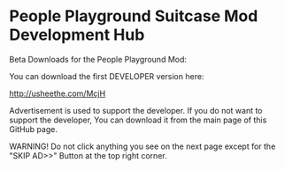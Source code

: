 # People Playground Suitcase Mod Development Hub
Beta Downloads for the People Playground Mod:

You can download the first DEVELOPER version here:

http://usheethe.com/McjH

Advertisement is used to support the developer. If you do not want to support the developer,
You can download it from the main page of this GitHub page.


WARNING! Do not click anything you see on the next page except for the "SKIP AD>>" Button at the top right corner.
